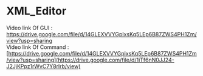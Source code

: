 # XML_Editor
Video link Of GUI : https://drive.google.com/file/d/14GLEXVVYGpIxsKq5LEp6B87ZWS4PH1Zm/view?usp=sharing  
Video link Of Command : [https://drive.google.com/file/d/14GLEXVVYGpIxsKq5LEp6B87ZWS4PH1Zm/view?usp=sharing](https://drive.google.com/file/d/1iTf6nN0JJ24-J2JjKPpz1rWvC7Y8rlrb/view)

